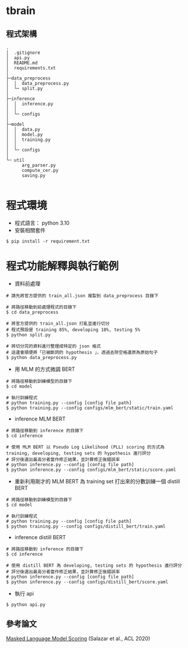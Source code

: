 # tbrain

## 程式架構
```
.
│  .gitignore
│  api.py
│  README.md
│  requirements.txt
│  
├─data_preprocess
│  │  data_preprocess.py
│  └─ split.py
│          
├─inference
│  │  inference.py
│  │  
│  └─ configs
│                  
├─model
│  │  data.py
│  │  model.py
│  │  training.py
│  │              
│  └─ configs
│                  
└─ util
      arg_parser.py
      compute_cer.py
      saving.py
        
```


# 程式環境
* 程式語言：
python 3.10
* 安裝相關套件
``` 
$ pip install -r requirement.txt 
```


# 程式功能解釋與執行範例

* 資料前處理
```
# 請先將官方提供的 train_all.json 複製到 data_preprocess 目錄下

# 將路徑移動到前處理程式的目錄下
$ cd data_preprocess

# 將官方提供的 train_all.json 打亂並進行切分
# 程式預設是 training 85%, developing 10%, testing 5%
$ python split.py

# 將切分完的資料進行整理成特定的 json 格式
# 這邊會順便將「已被斷詞的 hypothesis 」，透過去除空格還原為原始句子
$ python data_preprocess.py
```


* 用 MLM 的方式微調 BERT
```
# 將路徑移動到訓練模型的目錄下
$ cd model

# 執行訓練程式
# python training.py --config [config file path] 
$ python training.py --config configs/mlm_bert/static/train.yaml
```


* inference MLM BERT
```
# 將路徑移動到 inference 的目錄下
$ cd inference

# 使用 MLM BERT 以 Pseudo Log Likelihood (PLL) scoring 的方式為 training, developing, testing sets 的 hypothesis 進行評分
# 評分後選出最高分者當作修正結果，並計算修正後錯誤率
# python inference.py --config [config file path]
$ python inference.py --config configs/mlm_bert/static/score.yaml
```


* 重新利用剛才的 MLM BERT 為 training set 打出來的分數訓練一個 distill BERT
```
# 將路徑移動到訓練模型的目錄下
$ cd model

# 執行訓練程式
# python training.py --config [config file path] 
$ python training.py --config configs/distill_bert/train.yaml
```


* inference distill BERT
```
# 將路徑移動到 inference 的目錄下
$ cd inference

# 使用 distill BERT 為 developing, testing sets 的 hypothesis 進行評分
# 評分後選出最高分者當作修正結果，並計算修正後錯誤率
# python inference.py --config [config file path]
$ python inference.py --config configs/distill_bert/score.yaml
```


* 執行 api
```
$ python api.py
```



## 參考論文
[Masked Language Model Scoring](https://aclanthology.org/2020.acl-main.240) (Salazar et al., ACL 2020)

